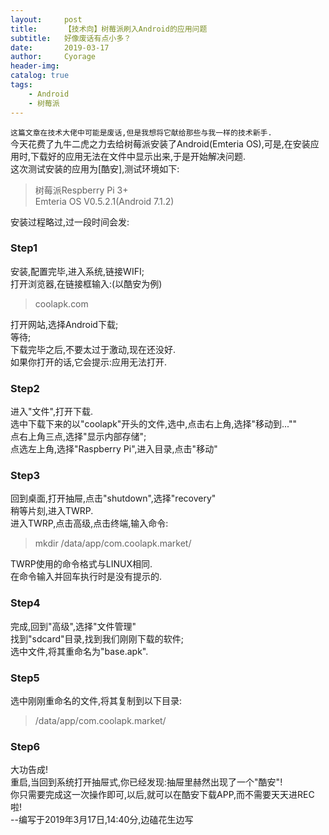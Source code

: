 ```yaml
---
layout:     post
title:      【技术向】树莓派刷入Android的应用问题
subtitle:   好像废话有点小多？
date:       2019-03-17
author:     Cyorage
header-img: 
catalog: true
tags:
    - Android
    - 树莓派
---
```


`这篇文章在技术大佬中可能是废话,但是我想将它献给那些与我一样的技术新手.`  
今天花费了九牛二虎之力去给树莓派安装了Android(Emteria OS),可是,在安装应用时,下载好的应用无法在文件中显示出来,于是开始解决问题.  
这次测试安装的应用为[酷安],测试环境如下:  
>树莓派Respberry Pi 3+  
Emteria OS V0.5.2.1(Android 7.1.2)  

安装过程略过,过一段时间会发:  
### Step1  
安装,配置完毕,进入系统,链接WIFI;  
打开浏览器,在链接框输入:(以酷安为例)  
>coolapk.com

打开网站,选择Android下载;  
等待;  
下载完毕之后,不要太过于激动,现在还没好.  
如果你打开的话,它会提示:应用无法打开.  
### Step2  
进入"文件",打开下载.  
选中下载下来的以"coolapk"开头的文件,选中,点击右上角,选择"移动到...""  
点右上角三点,选择"显示内部存储";  
点选左上角,选择"Raspberry Pi",进入目录,点击"移动"  
### Step3  
回到桌面,打开抽屉,点击"shutdown",选择"recovery"  
稍等片刻,进入TWRP.  
进入TWRP,点击高级,点击终端,输入命令:  
>mkdir /data/app/com.coolapk.market/  

TWRP使用的命令格式与LINUX相同.  
在命令输入并回车执行时是没有提示的.  

### Step4
完成,回到"高级",选择"文件管理"  
找到"sdcard"目录,找到我们刚刚下载的软件;  
选中文件,将其重命名为"base.apk".  
### Step5  
选中刚刚重命名的文件,将其复制到以下目录:  
>/data/app/com.coolapk.market/

### Step6
大功告成!  
重启,当回到系统打开抽屉式,你已经发现:抽屉里赫然出现了一个"酷安"!  
你只需要完成这一次操作即可,以后,就可以在酷安下载APP,而不需要天天进REC啦!  
--编写于2019年3月17日,14:40分,边磕花生边写
